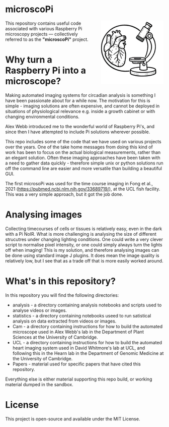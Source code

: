 # microscoPi

<p>
  <img src="https://raw.githubusercontent.com/comparativechrono/microscoPi/main/images/microscoPI%20v3.png" alt="MicroscoPI" width="200" style="float: right; margin-left: 20px; vertical-align: top;" />
  This repository contains useful code associated with various Raspberry Pi microscopy projects — collectively referred to as the <strong>"microscoPi"</strong> project.
</p>




# Why turn a Raspberry Pi into a microscope?

Making automated imaging systems for circadian analysis is something I have been passionate about for a while now. The motivation for this is simple - imaging solutions are often expensive, and cannot be deployed in situations of physiological relevance e.g. inside a growth cabinet or with changing environmental conditions.

Alex Webb introduced me to the wonderful world of Raspberry Pi's, and since then I have attempted to include Pi solutions wherever possible. 

This repo includes some of the code that we have used on various projects over the years. One of the take home messages from doing this kind of work has been to focus on the actual biological measurements, rather than an elegant solution. Often these imaging approaches have been taken with a need to gather data quickly - therefore simple unix or python solutions run off the command line are easier and more versatile than building a beautiful GUI.

The first microsoPi was used for the time course imaging in Fong et al., 2021 (https://pubmed.ncbi.nlm.nih.gov/33689719/), at the UCL fish facility. This was a very simple approach, but it got the job done.

# Analysing images

Collecting timecourses of cells or tissues is relatively easy, even in the dark with a Pi NoIR. What is more challenging is analysing the size of different strucutres under changing lighting conditions. One could write a very clever script to normalise pixel intensity, or one could simply always turn the lights off when imaging! This is my solution, and therefore analysing images can be done using standard image J plugins. It does mean the image quality is relatively low, but I see that as a trade off that is more easily worked around.

# What's in this repository?

In this repository you will find the following directories:
*    analysis - a directory containing analysis notebooks and scripts used to analyse videos or images.
*    statistics - a directory containing notebooks useed to run satistical analysis on data extracted from videos or images.
*    Cam - a directory containing instructions for how to build the automated microscope used in Alex Webb's lab in the Department of Plant Sciences at the University of Cambridge.
*    UCL - a directory containing instructions for how to build the automated heart imaging system used in David Whitmore's lab at UCL, and following this in the Hearn lab in the Department of Genomic Medicine at the University of Cambridge.
*    Papers - material used for specific papers that have cited this repository.

Everything else is either material supporting this repo build, or working material dumped in the sandbox.

# License
This project is open-source and available under the MIT License.
